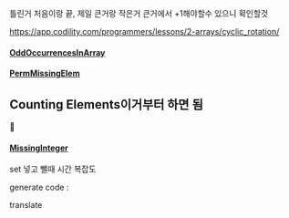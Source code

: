 틀린거
처음이랑 끝,
제일 큰거랑 작은거
큰거에서 +1해야할수 있으니 확인할것

https://app.codility.com/programmers/lessons/2-arrays/cyclic_rotation/
#### [OddOccurrencesInArray](https://app.codility.com/programmers/lessons/2-arrays/odd_occurrences_in_array/)

#### [PermMissingElem](https://app.codility.com/programmers/lessons/3-time_complexity/perm_missing_elem/)


## Counting Elements이거부터 하면 됨

#### [MissingInteger](https://app.codility.com/programmers/lessons/4-counting_elements/missing_integer/)


set 넣고 뺄때 시간 복잡도

generate code :

translate 